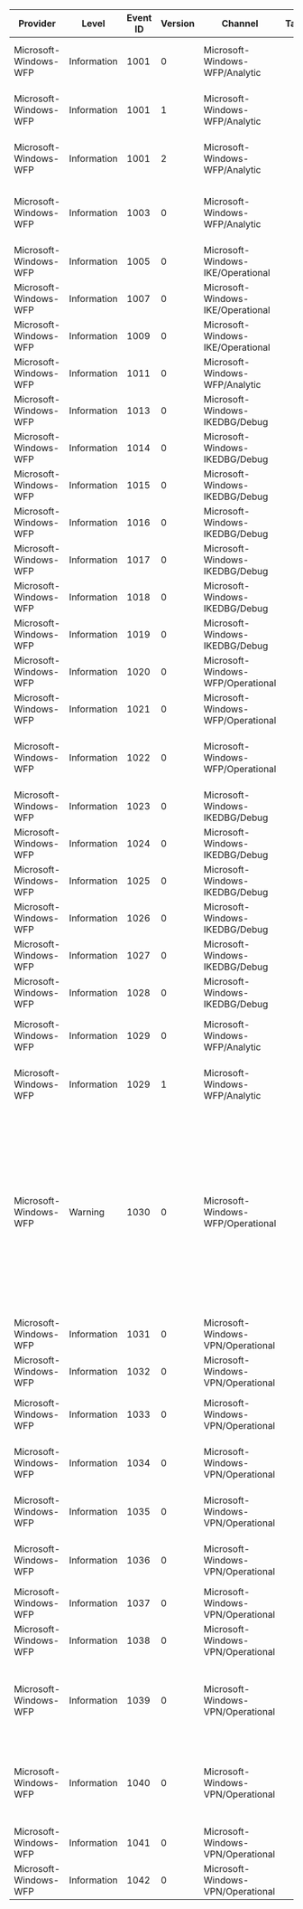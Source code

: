 Provider               |  Level        |  Event ID  |  Version  |  Channel                            |  Task  |  Opcode  |  Keyword  |  Message
-----------------------|---------------|------------|-----------|-------------------------------------|--------|----------|-----------|--------------------------------------------------------------------------------------------------------------------------------------------------------------------------------------------------------------------------------------------------------------------------------------------------------------------------------------------------------------------------------------------------------------
Microsoft-Windows-WFP  |  Information  |  1001      |  0        |  Microsoft-Windows-WFP/Analytic     |        |          |  ut:AOAC  |  WFP: Packet Dropped - Filter Run-Time ID: {Timestamp}4, Layer Run-Time ID: {Timestamp}5
Microsoft-Windows-WFP  |  Information  |  1001      |  1        |  Microsoft-Windows-WFP/Analytic     |        |          |  ut:AOAC  |  WFP: Packet Dropped - Filter Run-Time ID: {Timestamp}4, Layer Run-Time ID: {Timestamp}5
Microsoft-Windows-WFP  |  Information  |  1001      |  2        |  Microsoft-Windows-WFP/Analytic     |        |          |  ut:AOAC  |  WFP: Packet Dropped - Filter Run-Time ID: {Timestamp}4, Layer Run-Time ID: {Timestamp}5
Microsoft-Windows-WFP  |  Information  |  1003      |  0        |  Microsoft-Windows-WFP/Analytic     |        |          |  ut:AOAC  |  IPsec: Packet Dropped - Error Code: {FailureStatus}, Filter Run-Time ID: {Timestamp}2, Layer Run-Time ID: {Timestamp}3
Microsoft-Windows-WFP  |  Information  |  1005      |  0        |  Microsoft-Windows-IKE/Operational  |        |          |           |  IPsec: Main Mode Failure
Microsoft-Windows-WFP  |  Information  |  1007      |  0        |  Microsoft-Windows-IKE/Operational  |        |          |           |  IPsec: Quick Mode Failure
Microsoft-Windows-WFP  |  Information  |  1009      |  0        |  Microsoft-Windows-IKE/Operational  |        |          |           |  IPsec: Extended Mode Failure
Microsoft-Windows-WFP  |  Information  |  1011      |  0        |  Microsoft-Windows-WFP/Analytic     |        |          |           |  IPsec DoS Protection: Packet Dropped
Microsoft-Windows-WFP  |  Information  |  1013      |  0        |  Microsoft-Windows-IKEDBG/Debug     |        |          |           |  IPsec: Main Mode SA Terminated
Microsoft-Windows-WFP  |  Information  |  1014      |  0        |  Microsoft-Windows-IKEDBG/Debug     |        |          |           |  IPsec: Main Mode SA Established
Microsoft-Windows-WFP  |  Information  |  1015      |  0        |  Microsoft-Windows-IKEDBG/Debug     |        |          |           |  IPsec: Main Mode SA Established
Microsoft-Windows-WFP  |  Information  |  1016      |  0        |  Microsoft-Windows-IKEDBG/Debug     |        |          |           |  IPsec: Extended Mode and Main Mode SAs Established
Microsoft-Windows-WFP  |  Information  |  1017      |  0        |  Microsoft-Windows-IKEDBG/Debug     |        |          |           |  IPsec: Extended Mode and Main Mode SAs Established
Microsoft-Windows-WFP  |  Information  |  1018      |  0        |  Microsoft-Windows-IKEDBG/Debug     |        |          |           |  IPsec: Extended Mode and Main Mode SAs Established
Microsoft-Windows-WFP  |  Information  |  1019      |  0        |  Microsoft-Windows-IKEDBG/Debug     |        |          |           |  IPsec: Extended Mode and Main Mode SAs Established
Microsoft-Windows-WFP  |  Information  |  1020      |  0        |  Microsoft-Windows-WFP/Operational  |        |          |           |  IPsec DoS Protection Enabled
Microsoft-Windows-WFP  |  Information  |  1021      |  0        |  Microsoft-Windows-WFP/Operational  |        |          |           |  IPsec DoS Protection Disabled
Microsoft-Windows-WFP  |  Information  |  1022      |  0        |  Microsoft-Windows-WFP/Operational  |        |          |           |  IPsec DoS Protection failed to create state because the maximum number of entries allowed by policy has been reached
Microsoft-Windows-WFP  |  Information  |  1023      |  0        |  Microsoft-Windows-IKEDBG/Debug     |        |          |           |  IPsec: Negotiation Request Initiated
Microsoft-Windows-WFP  |  Information  |  1024      |  0        |  Microsoft-Windows-IKEDBG/Debug     |        |          |           |  IPsec: Send ISAKMP Packet
Microsoft-Windows-WFP  |  Information  |  1025      |  0        |  Microsoft-Windows-IKEDBG/Debug     |        |          |           |  IPsec: Receive ISAKMP Packet
Microsoft-Windows-WFP  |  Information  |  1026      |  0        |  Microsoft-Windows-IKEDBG/Debug     |        |          |           |  WFP: User Mode Error
Microsoft-Windows-WFP  |  Information  |  1027      |  0        |  Microsoft-Windows-IKEDBG/Debug     |        |          |           |  An IPsec quick mode security association ended.
Microsoft-Windows-WFP  |  Information  |  1028      |  0        |  Microsoft-Windows-IKEDBG/Debug     |        |          |           |  An IPsec quick mode security association was established.
Microsoft-Windows-WFP  |  Information  |  1029      |  0        |  Microsoft-Windows-WFP/Analytic     |        |          |           |  WFP: Packet Dropped - Filter Run-Time ID: {Timestamp}0, Layer Run-Time ID: {Timestamp}1
Microsoft-Windows-WFP  |  Information  |  1029      |  1        |  Microsoft-Windows-WFP/Analytic     |        |          |           |  WFP: Packet Dropped - Filter Run-Time ID: {Timestamp}0, Layer Run-Time ID: {Timestamp}1
Microsoft-Windows-WFP  |  Warning      |  1030      |  0        |  Microsoft-Windows-WFP/Operational  |        |          |           |  Transaction Watchdog TimeoutThe filtering engine has exceeded the configured threshold to process a transaction. This could indicate a suboptimal policy configuration that may cause temporary network outages.    Owning Process ID: {ProcessId}    Transaction Time (msec): {TxnTimeInMSec}    Transaction Commit Time (msec): {CommitTimeInMSec}    Configured Threshold (msec): {WatchdogTimeoutInMSec}
Microsoft-Windows-WFP  |  Information  |  1031      |  0        |  Microsoft-Windows-VPN/Operational  |        |          |           |  File path trigger increment due to match for {FilePath}, counter value {Counter}
Microsoft-Windows-WFP  |  Information  |  1032      |  0        |  Microsoft-Windows-VPN/Operational  |        |          |           |  File path trigger decrement due to match for {FilePath}, counter value {Counter}
Microsoft-Windows-WFP  |  Information  |  1033      |  0        |  Microsoft-Windows-VPN/Operational  |        |          |           |  Modern app trigger increment due to match for {AppSID}, counter value {Counter}
Microsoft-Windows-WFP  |  Information  |  1034      |  0        |  Microsoft-Windows-VPN/Operational  |        |          |           |  Modern app trigger decrement due to match for {AppSID}, counter value {Counter}
Microsoft-Windows-WFP  |  Information  |  1035      |  0        |  Microsoft-Windows-VPN/Operational  |        |          |           |  Modern app trigger decrement due to match for {SecurityDescriptor}, counter value {Counter}
Microsoft-Windows-WFP  |  Information  |  1036      |  0        |  Microsoft-Windows-VPN/Operational  |        |          |           |  Modern app trigger decrement due to match for {SecurityDescriptor}, counter value {Counter}
Microsoft-Windows-WFP  |  Information  |  1037      |  0        |  Microsoft-Windows-VPN/Operational  |        |          |           |  Trigger increment due to NRPT lookup, counter value {Counter}
Microsoft-Windows-WFP  |  Information  |  1038      |  0        |  Microsoft-Windows-VPN/Operational  |        |          |           |  Trigger decrement due to NRPT idle, counter value {Counter}
Microsoft-Windows-WFP  |  Information  |  1039      |  0        |  Microsoft-Windows-VPN/Operational  |        |          |           |  Trigger increment due to flow creation, counter value: {Counter}, local address: {LocalAddress}, remote address: {RemoteAddress}, protocol {IPProtocol}
Microsoft-Windows-WFP  |  Information  |  1040      |  0        |  Microsoft-Windows-VPN/Operational  |        |          |           |  Trigger decrement due to flow deletion, counter value: {Counter}, local address: {LocalAddress}, remote address: {RemoteAddress}, protocol {IPProtocol}
Microsoft-Windows-WFP  |  Information  |  1041      |  0        |  Microsoft-Windows-VPN/Operational  |        |          |           |  Connect occurred due to unexpected disconnect, counter value {Counter}
Microsoft-Windows-WFP  |  Information  |  1042      |  0        |  Microsoft-Windows-VPN/Operational  |        |          |           |